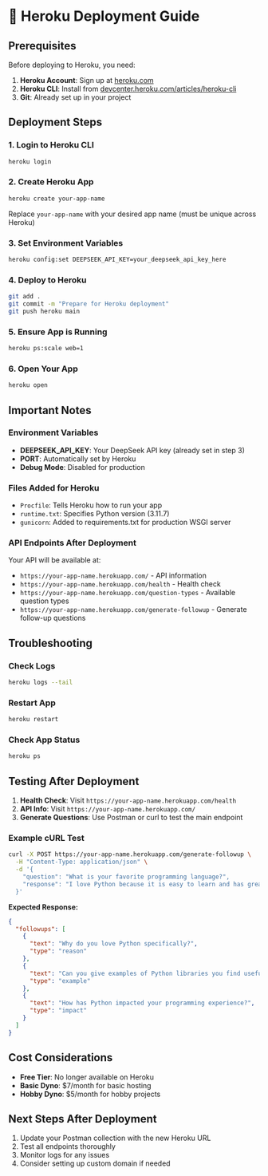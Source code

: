 # 🚀 Heroku Deployment Guide

## Prerequisites

Before deploying to Heroku, you need:

1. **Heroku Account**: Sign up at [heroku.com](https://heroku.com)
2. **Heroku CLI**: Install from [devcenter.heroku.com/articles/heroku-cli](https://devcenter.heroku.com/articles/heroku-cli)
3. **Git**: Already set up in your project

## Deployment Steps

### 1. Login to Heroku CLI
```bash
heroku login
```

### 2. Create Heroku App
```bash
heroku create your-app-name
```
Replace `your-app-name` with your desired app name (must be unique across Heroku)

### 3. Set Environment Variables
```bash
heroku config:set DEEPSEEK_API_KEY=your_deepseek_api_key_here
```

### 4. Deploy to Heroku
```bash
git add .
git commit -m "Prepare for Heroku deployment"
git push heroku main
```

### 5. Ensure App is Running
```bash
heroku ps:scale web=1
```

### 6. Open Your App
```bash
heroku open
```

## Important Notes

### Environment Variables
- **DEEPSEEK_API_KEY**: Your DeepSeek API key (already set in step 3)
- **PORT**: Automatically set by Heroku
- **Debug Mode**: Disabled for production

### Files Added for Heroku
- `Procfile`: Tells Heroku how to run your app
- `runtime.txt`: Specifies Python version (3.11.7)
- `gunicorn`: Added to requirements.txt for production WSGI server

### API Endpoints After Deployment
Your API will be available at:
- `https://your-app-name.herokuapp.com/` - API information
- `https://your-app-name.herokuapp.com/health` - Health check
- `https://your-app-name.herokuapp.com/question-types` - Available question types
- `https://your-app-name.herokuapp.com/generate-followup` - Generate follow-up questions

## Troubleshooting

### Check Logs
```bash
heroku logs --tail
```

### Restart App
```bash
heroku restart
```

### Check App Status
```bash
heroku ps
```

## Testing After Deployment

1. **Health Check**: Visit `https://your-app-name.herokuapp.com/health`
2. **API Info**: Visit `https://your-app-name.herokuapp.com/`
3. **Generate Questions**: Use Postman or curl to test the main endpoint

### Example cURL Test
```bash
curl -X POST https://your-app-name.herokuapp.com/generate-followup \
  -H "Content-Type: application/json" \
  -d '{
    "question": "What is your favorite programming language?",
    "response": "I love Python because it is easy to learn and has great libraries."
  }'
```

**Expected Response:**
```json
{
  "followups": [
    {
      "text": "Why do you love Python specifically?",
      "type": "reason"
    },
    {
      "text": "Can you give examples of Python libraries you find useful?",
      "type": "example"
    },
    {
      "text": "How has Python impacted your programming experience?",
      "type": "impact"
    }
  ]
}
```

## Cost Considerations

- **Free Tier**: No longer available on Heroku
- **Basic Dyno**: $7/month for basic hosting
- **Hobby Dyno**: $5/month for hobby projects

## Next Steps After Deployment

1. Update your Postman collection with the new Heroku URL
2. Test all endpoints thoroughly
3. Monitor logs for any issues
4. Consider setting up custom domain if needed 
